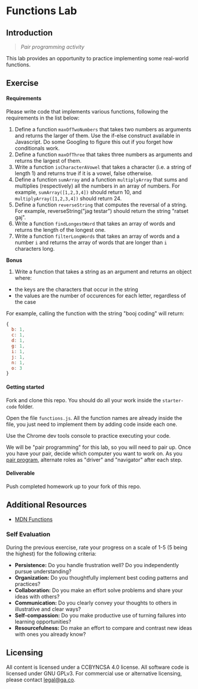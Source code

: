 <!--
Creator: Ilias Tsangaris
Market: SF
Modified by: Zeb Girouard
Market: DEN
-->

# Functions Lab

## Introduction

> *Pair programming activity*

This lab provides an opportunity to practice implementing some real-world functions.

## Exercise

#### Requirements

Please write code that implements various functions, following the requirements in the list below:

1. Define a function `maxOfTwoNumbers` that takes two numbers as arguments and returns the larger of them. Use the if-else construct available in Javascript. Do some Googling to figure this out if you forget how conditionals work.
2. Define a function `maxOfThree` that takes three numbers as arguments and returns the largest of them.
3. Write a function `isCharacterAVowel` that takes a character (i.e. a string of length 1) and returns true if it is a vowel, false otherwise.
4. Define a function `sumArray` and a function `multiplyArray` that sums and multiplies (respectively) all the numbers in an array of numbers. For example, `sumArray([1,2,3,4])` should return 10, and `multiplyArray([1,2,3,4])` should return 24.
5. Define a function `reverseString` that computes the reversal of a string. For example, reverseString("jag testar") should return the string "ratset gaj".
6. Write a function `findLongestWord` that takes an array of words and returns the length of the longest one.
7. Write a function `filterLongWords` that takes an array of words and a number `i` and returns the array of words that are longer than `i` characters long.


**Bonus**

1. Write a function that takes a string as an argument and returns an object where:
  - the keys are the characters that occur in the string
  - the values are the number of occurences for each letter, regardless of the case

For example, calling the function with the string "booj coding" will return:

```javascript
{
  b: 1,
  c: 1,
  d: 1,
  g: 1,
  i: 1,
  j: 1,
  n: 1,
  o: 3
}
```

#### Getting started

Fork and clone this repo. You should do all your work inside the `starter-code` folder.

Open the file `functions.js`. All the function names are already inside the file, you just need to implement them by adding code inside each one.

Use the Chrome dev tools console to practice executing your code.

We will be "pair programming" for this lab, so you will need to pair up. Once you have your pair, decide which computer you want to work on. As you [pair program](https://en.wikipedia.org/wiki/Pair_programming), alternate roles as "driver" and "navigator" after each step.

#### Deliverable

Push completed homework up to your fork of this repo.

## Additional Resources

- [MDN Functions](https://developer.mozilla.org/en-US/docs/Web/JavaScript/Guide/Functions)

### Self Evaluation

During the previous exercise, rate your progress on a scale of 1-5 (5 being the highest) for the following criteria:

- **Persistence:** Do you handle frustration well? Do you independently pursue understanding?
- **Organization:** Do you thoughtfully implement best coding patterns and practices?
- **Collaboration:** Do you make an effort solve problems and share your ideas with others?
- **Communication:** Do you clearly convey your thoughts to others in illustrative and clear ways?
- **Self-compassion:** Do you make productive use of turning failures into learning opportunities?
- **Resourcefulness:** Do make an effort to compare and contrast new ideas with ones you already know?

## Licensing
All content is licensed under a CC­BY­NC­SA 4.0 license.
All software code is licensed under GNU GPLv3. For commercial use or alternative licensing, please contact legal@ga.co.
